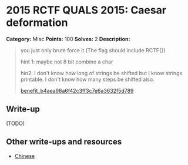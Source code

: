 # 2015 RCTF QUALS 2015: Caesar deformation

**Category:** Misc
**Points:** 100
**Solves:** 2
**Description:**

> you just only brute force it.(The flag should include RCTF{})
> 
> 
> hint 1: maybe not 8 bit combine a char
> 
> hin2: I don't know how long of strings be shifted but I know strings printable. I don't know how many steps be shifted also.
> 
> 
> [benefit_b4aea98a6f42c3ff3c7e6a3632f5d789](./benefit_b4aea98a6f42c3ff3c7e6a3632f5d789)


## Write-up

(TODO)

## Other write-ups and resources

* [Chinese](http://bobao.360.cn/ctf/learning/155.html)
